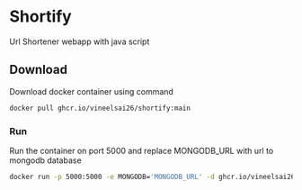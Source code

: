 # Shortify

Url Shortener webapp with java script

## Download

Download docker container using command

```sh
docker pull ghcr.io/vineelsai26/shortify:main
```

### Run

Run the container on port 5000 and replace MONGODB_URL with url to mongodb database

```sh
docker run -p 5000:5000 -e MONGODB='MONGODB_URL' -d ghcr.io/vineelsai26/shortify
```
